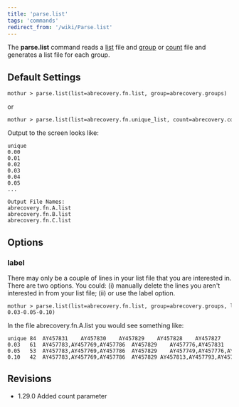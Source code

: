 ```yaml
---
title: 'parse.list'
tags: 'commands'
redirect_from: '/wiki/Parse.list'
---
```

The **parse.list** command reads a [
list](list_file) file and [ group](group_file) or
[ count](Count_File) file and generates a list file for each
group.


## Default Settings

    mothur > parse.list(list=abrecovery.fn.list, group=abrecovery.groups)

or

    mothur > parse.list(list=abrecovery.fn.unique_list, count=abrecovery.count_table)

Output to the screen looks like:

    unique
    0.00
    0.01
    0.02
    0.03
    0.04
    0.05
    ...

    Output File Names: 
    abrecovery.fn.A.list
    abrecovery.fn.B.list
    abrecovery.fn.C.list

## Options

### label

There may only be a couple of lines in your list file that you are
interested in. There are two options. You could: (i) manually delete the
lines you aren\'t interested in from your list file; (ii) or use the
label option.

    mothur > parse.list(list=abrecovery.fn.list, group=abrecovery.groups, label=unique-0.03-0.05-0.10)

In the file abrecovery.fn.A.list you would see something like:

    unique 84  AY457831    AY457830    AY457829    AY457828    AY457827    AY457826 ...    
    0.03   61  AY457783,AY457769,AY457786  AY457829    AY457776,AY457831   AY457754 ...    
    0.05   53  AY457783,AY457769,AY457786  AY457829    AY457749,AY457776,AY457831 ...  
    0.10   42  AY457783,AY457769,AY457786  AY457829 AY457813,AY457793,AY457818,AY457785,AY457775,AY457788,AY457815,...

## Revisions

-   1.29.0 Added count parameter


